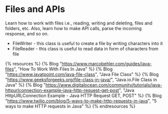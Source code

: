 # Files and APIs

Learn how to work with files i.e., reading, writing and deleting, files and folders, etc. Also, learn how to make API calls, parse the incoming response, and so on.

* FileWriter - this class is useful to create a file by writing characters into it
* FileReader - this class is useful to read data in form of characters from file

{% resources %}
  {% Blog "https://www.marcobehler.com/guides/java-files", "How To Work With Files In Java" %}
  {% Blog "https://www.javatpoint.com/java-file-class", "Java File Class" %}
  {% Blog "https://www.geeksforgeeks.org/file-class-in-java/", "Java.io.File Class in Java" %}
  {% Blog "https://www.digitalocean.com/community/tutorials/java-httpurlconnection-example-java-http-request-get-post", "Java HttpURLConnection Example - Java HTTP Request GET, POST" %}
  {% Blog "https://www.twilio.com/blog/5-ways-to-make-http-requests-in-java", "5 ways to make HTTP requests in Java" %}
{% endresources %}